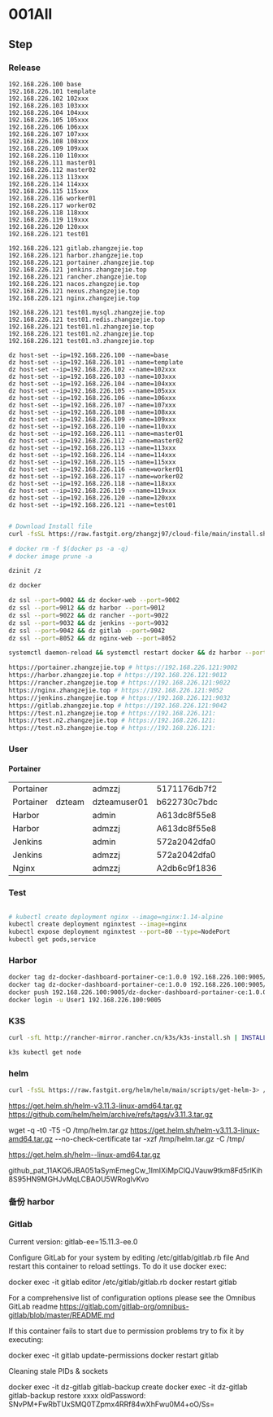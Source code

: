 # 001All

## Step

### Release

```
192.168.226.100 base
192.168.226.101 template
192.168.226.102 102xxx
192.168.226.103 103xxx
192.168.226.104 104xxx
192.168.226.105 105xxx
192.168.226.106 106xxx
192.168.226.107 107xxx
192.168.226.108 108xxx
192.168.226.109 109xxx
192.168.226.110 110xxx
192.168.226.111 master01
192.168.226.112 master02
192.168.226.113 113xxx
192.168.226.114 114xxx
192.168.226.115 115xxx
192.168.226.116 worker01
192.168.226.117 worker02
192.168.226.118 118xxx
192.168.226.119 119xxx
192.168.226.120 120xxx
192.168.226.121 test01

192.168.226.121 gitlab.zhangzejie.top
192.168.226.121 harbor.zhangzejie.top
192.168.226.121 portainer.zhangzejie.top
192.168.226.121 jenkins.zhangzejie.top
192.168.226.121 rancher.zhangzejie.top
192.168.226.121 nacos.zhangzejie.top
192.168.226.121 nexus.zhangzejie.top
192.168.226.121 nginx.zhangzejie.top

192.168.226.121 test01.mysql.zhangzejie.top
192.168.226.121 test01.redis.zhangzejie.top
192.168.226.121 test01.n1.zhangzejie.top
192.168.226.121 test01.n2.zhangzejie.top
192.168.226.121 test01.n3.zhangzejie.top

dz host-set --ip=192.168.226.100 --name=base
dz host-set --ip=192.168.226.101 --name=template
dz host-set --ip=192.168.226.102 --name=102xxx
dz host-set --ip=192.168.226.103 --name=103xxx
dz host-set --ip=192.168.226.104 --name=104xxx
dz host-set --ip=192.168.226.105 --name=105xxx
dz host-set --ip=192.168.226.106 --name=106xxx
dz host-set --ip=192.168.226.107 --name=107xxx
dz host-set --ip=192.168.226.108 --name=108xxx
dz host-set --ip=192.168.226.109 --name=109xxx
dz host-set --ip=192.168.226.110 --name=110xxx
dz host-set --ip=192.168.226.111 --name=master01
dz host-set --ip=192.168.226.112 --name=master02
dz host-set --ip=192.168.226.113 --name=113xxx
dz host-set --ip=192.168.226.114 --name=114xxx
dz host-set --ip=192.168.226.115 --name=115xxx
dz host-set --ip=192.168.226.116 --name=worker01
dz host-set --ip=192.168.226.117 --name=worker02
dz host-set --ip=192.168.226.118 --name=118xxx
dz host-set --ip=192.168.226.119 --name=119xxx
dz host-set --ip=192.168.226.120 --name=120xxx
dz host-set --ip=192.168.226.121 --name=test01

```

```bash

# Download Install file
curl -fsSL https://raw.fastgit.org/zhangzj97/cloud-file/main/install.sh > /tmp/dzinit.sh | chmod u+x /tmp/dzinit.sh | ln -fs /tmp/dzinit.sh /bin/dzinit

# docker rm -f $(docker ps -a -q)
# docker image prune -a

dzinit /z

dz docker

dz ssl --port=9002 && dz docker-web --port=9002
dz ssl --port=9012 && dz harbor --port=9012
dz ssl --port=9022 && dz rancher --port=9022
dz ssl --port=9032 && dz jenkins --port=9032
dz ssl --port=9042 && dz gitlab --port=9042
dz ssl --port=8052 && dz nginx-web --port=8052

systemctl daemon-reload && systemctl restart docker && dz harbor --port=9012

https://portainer.zhangzejie.top # https://192.168.226.121:9002
https://harbor.zhangzejie.top # https://192.168.226.121:9012
https://rancher.zhangzejie.top # https://192.168.226.121:9022
https://nginx.zhangzejie.top # https://192.168.226.121:9052
https://jenkins.zhangzejie.top # https://192.168.226.121:9032
https://gitlab.zhangzejie.top # https://192.168.226.121:9042
https://test.n1.zhangzejie.top # https://192.168.226.121:
https://test.n2.zhangzejie.top # https://192.168.226.121:
https://test.n3.zhangzejie.top # https://192.168.226.121:

```

### User

#### Portainer

|           |        |              |              |
| --------- | ------ | ------------ | ------------ |
| Portainer |        | admzzj       | 5171176db7f2 |
| Portainer | dzteam | dzteamuser01 | b622730c7bdc |
| Harbor    |        | admin        | A613dc8f55e8 |
| Harbor    |        | admzzj       | A613dc8f55e8 |
| Jenkins   |        | admin        | 572a2042dfa0 |
| Jenkins   |        | admzzj       | 572a2042dfa0 |
| Nginx     |        | admzzj       | A2db6c9f1836 |

### Test

```bash

# kubectl create deployment nginx --image=nginx:1.14-alpine
kubectl create deployment nginxtest --image=nginx
kubectl expose deployment nginxtest --port=80 --type=NodePort
kubectl get pods,service

```

### Harbor

```bash
docker tag dz-docker-dashboard-portainer-ce:1.0.0 192.168.226.100:9005/public/dz-docker-dashboard-portainer-ce:1.0.0
docker tag dz-docker-dashboard-portainer-ce:1.0.0 192.168.226.100:9005/t/dz-docker-dashboard-portainer-ce:1.0.0
docker push 192.168.226.100:9005/dz-docker-dashboard-portainer-ce:1.0.0
docker login -u User1 192.168.226.100:9005
```

### K3S

```bash
curl -sfL http://rancher-mirror.rancher.cn/k3s/k3s-install.sh | INSTALL_K3S_MIRROR=cn INSTALL_K3S_EXEC=server sh -

k3s kubectl get node

```

### helm

```bash
curl -fsSL https://raw.fastgit.org/helm/helm/main/scripts/get-helm-3> /tmp/helm.sh | bash
```

https://get.helm.sh/helm-v3.11.3-linux-amd64.tar.gz
https://github.com/helm/helm/archive/refs/tags/v3.11.3.tar.gz

wget -q -t0 -T5 -O /tmp/helm.tar.gz https://get.helm.sh/helm-v3.11.3-linux-amd64.tar.gz --no-check-certificate
tar -xzf /tmp/helm.tar.gz -C /tmp/

https://get.helm.sh/helm--linux-amd64.tar.gz

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

### 备份 harbor

### Gitlab

Current version: gitlab-ee=15.11.3-ee.0

Configure GitLab for your system by editing /etc/gitlab/gitlab.rb file
And restart this container to reload settings.
To do it use docker exec:

docker exec -it gitlab editor /etc/gitlab/gitlab.rb
docker restart gitlab

For a comprehensive list of configuration options please see the Omnibus GitLab readme
https://gitlab.com/gitlab-org/omnibus-gitlab/blob/master/README.md

If this container fails to start due to permission problems try to fix it by executing:

docker exec -it gitlab update-permissions
docker restart gitlab

Cleaning stale PIDs & sockets

docker exec -it dz-gitlab gitlab-backup create
docker exec -it dz-gitlab gitlab-backup restore xxxx
oldPassword: SNvPM+FwRbTUxSMQ0TZpmx4RRf84wXhFwu0M4+oO/Ss=
